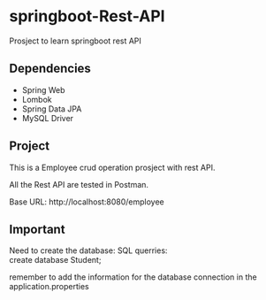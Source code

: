 # springboot-Rest-API
Prosject to  learn springboot rest API 
## Dependencies
* Spring Web
* Lombok
* Spring Data JPA
* MySQL Driver

## Project
This is a Employee crud operation prosject with rest API.

All the Rest API are tested in Postman.

Base URL: http://localhost:8080/employee 

## Important
Need to create the database:
SQL querries: <br/> create database Student; 

remember to add the information for the database connection in the application.properties